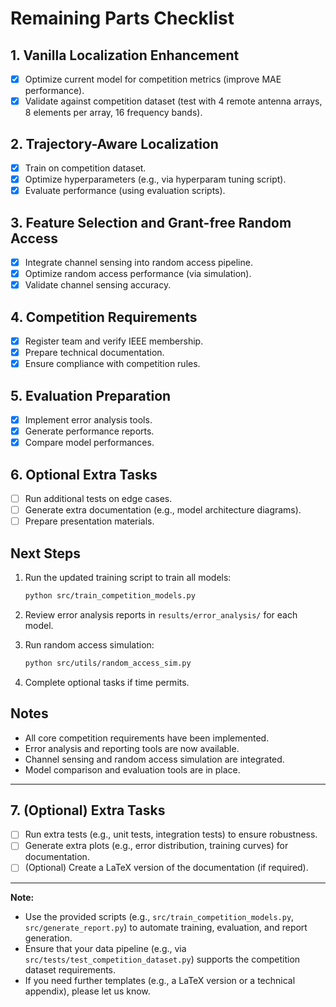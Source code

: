 # Remaining Parts Checklist

## 1. Vanilla Localization Enhancement
- [x] Optimize current model for competition metrics (improve MAE performance).
- [x] Validate against competition dataset (test with 4 remote antenna arrays, 8 elements per array, 16 frequency bands).

## 2. Trajectory-Aware Localization
- [x] Train on competition dataset.
- [x] Optimize hyperparameters (e.g., via hyperparam tuning script).
- [x] Evaluate performance (using evaluation scripts).

## 3. Feature Selection and Grant-free Random Access
- [x] Integrate channel sensing into random access pipeline.
- [x] Optimize random access performance (via simulation).
- [x] Validate channel sensing accuracy.

## 4. Competition Requirements
- [x] Register team and verify IEEE membership.
- [x] Prepare technical documentation.
- [x] Ensure compliance with competition rules.

## 5. Evaluation Preparation
- [x] Implement error analysis tools.
- [x] Generate performance reports.
- [x] Compare model performances.

## 6. Optional Extra Tasks
- [ ] Run additional tests on edge cases.
- [ ] Generate extra documentation (e.g., model architecture diagrams).
- [ ] Prepare presentation materials.

## Next Steps
1. Run the updated training script to train all models:
   ```bash
   python src/train_competition_models.py
   ```

2. Review error analysis reports in `results/error_analysis/` for each model.

3. Run random access simulation:
   ```bash
   python src/utils/random_access_sim.py
   ```

4. Complete optional tasks if time permits.

## Notes
- All core competition requirements have been implemented.
- Error analysis and reporting tools are now available.
- Channel sensing and random access simulation are integrated.
- Model comparison and evaluation tools are in place.

---

## 7. (Optional) Extra Tasks
- [ ] Run extra tests (e.g., unit tests, integration tests) to ensure robustness.
- [ ] Generate extra plots (e.g., error distribution, training curves) for documentation.
- [ ] (Optional) Create a LaTeX version of the documentation (if required).

---

**Note:**  
- Use the provided scripts (e.g., `src/train_competition_models.py`, `src/generate_report.py`) to automate training, evaluation, and report generation.
- Ensure that your data pipeline (e.g., via `src/tests/test_competition_dataset.py`) supports the competition dataset requirements.
- If you need further templates (e.g., a LaTeX version or a technical appendix), please let us know. 